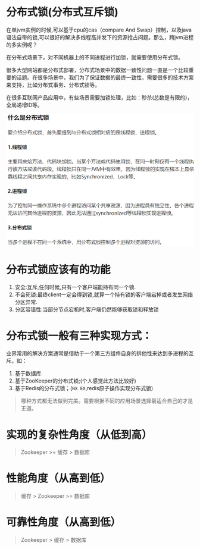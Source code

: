 # 分布式锁(分布式互斥锁)

在单jvm实例的时候,可以基于cpu的cas（compare And Swap）控制，以及java语法自带的锁,可以很好的解决多线程高并发下的资源抢占问题。那么，跨jvm进程的多实例呢？

在分布式场景下，对不同机器上的不同进程进行加锁，就需要使用分布式锁。

很多大型网站都是分布式部署，分布式场景中的数据一致性问题一直是一个比较重要的话题。在很多场景中，我们为了保证数据的最终一致性，需要很多的技术方案来支持，比如分布式事务、分布式锁等。

在很多互联网产品应用中，有些场景需要加锁处理，比如：秒杀(总数是有限的)，全局递增ID等。

![](线程锁和分布式锁(进程锁).png)

# 分布式锁应该有的功能

1. 安全:互斥,任何时候,只有一个客户端能持有同一个锁.
2. 不会死锁:最终client一定会得到锁,就算一个持有锁的客户端宕掉或者发生网络分区异常.
3. 分区容错性:当部分节点宕机时,客户端仍然能够获取锁和释放锁

# 分布式锁一般有三种实现方式：

业界常用的解决方案通常是借助于一个第三方组件自身的排他性来达到多进程的互斥。如：

1. 基于数据库.
2. 基于ZooKeeper的分布式锁;(个人感觉此方法比较好)
3. 基于Redis的分布式锁；(`NX EX`,redis原子操作实现分布式锁)

>哪种方式都无法做到完美。需要根据不同的应用场景选择最适合自己的才是王道。

# 实现的复杂性角度（从低到高）

>Zookeeper >= 缓存 > 数据库

# 性能角度（从高到低）

> 缓存 > Zookeeper >= 数据库

# 可靠性角度（从高到低）

>Zookeeper > 缓存 > 数据库